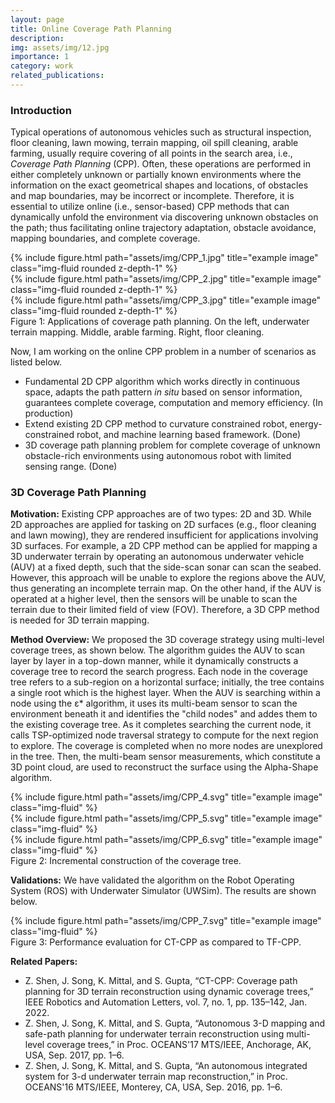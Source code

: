 ```yaml
---
layout: page
title: Online Coverage Path Planning
description:
img: assets/img/12.jpg
importance: 1
category: work
related_publications: 
---
```


### Introduction
Typical operations of autonomous vehicles such as structural inspection, floor cleaning, lawn mowing, terrain mapping, oil spill cleaning, arable farming, usually require covering of all points in the search area, i.e., _Coverage Path Planning_ (CPP). Often, these operations are performed in either completely unknown or partially known environments where the information on the exact geometrical shapes and locations, of obstacles and map boundaries, may be incorrect or incomplete. Therefore, it is essential to utilize online (i.e., sensor-based) CPP methods that can dynamically unfold the environment via discovering unknown obstacles on the path; thus facilitating online trajectory adaptation, obstacle avoidance, mapping boundaries, and complete coverage.

<div class="row">
    <div class="col-sm mt-3 mt-md-0">
        {% include figure.html path="assets/img/CPP_1.jpg" title="example image" class="img-fluid rounded z-depth-1" %}
    </div>
    <div class="col-sm mt-3 mt-md-0">
        {% include figure.html path="assets/img/CPP_2.jpg" title="example image" class="img-fluid rounded z-depth-1" %}
    </div>
    <div class="col-sm mt-3 mt-md-0">
        {% include figure.html path="assets/img/CPP_3.jpg" title="example image" class="img-fluid rounded z-depth-1" %}
    </div>
</div>
<div class="caption">
    Figure 1: Applications of coverage path planning. On the left, underwater terrain mapping. Middle, arable farming. Right, floor cleaning.
</div>

Now, I am working on the online CPP problem in a number of scenarios as listed below.
- Fundamental 2D CPP algorithm which works directly in continuous space, adapts the path pattern _in situ_ based on sensor information, guarantees complete coverage, computation and memory efficiency. (In production)
- Extend existing 2D CPP method to curvature constrained robot, energy-constrained robot, and machine learning based framework. (Done)
- 3D coverage path planning problem for complete coverage of unknown obstacle-rich environments using autonomous robot with limited sensing range. (Done)

### 3D Coverage Path Planning
**Motivation:** Existing CPP approaches are of two types: 2D and 3D. While 2D approaches are applied for tasking on 2D surfaces (e.g., floor cleaning and lawn mowing), they are rendered insufficient for applications involving 3D surfaces. For example, a 2D CPP method can be applied for mapping a 3D underwater terrain by operating an autonomous underwater vehicle (AUV) at a fixed depth, such that the side-scan sonar can scan the seabed. However, this approach will be unable to explore the regions above the AUV, thus generating an incomplete terrain map. On the other hand, if the AUV is operated at a higher level, then the sensors will be unable to scan the terrain due to their limited field of view (FOV). Therefore, a 3D CPP method is needed for 3D terrain mapping.

**Method Overview:** We proposed the 3D coverage strategy using multi-level coverage trees, as shown below. The algorithm guides the AUV to scan layer by layer in a top-down manner, while it dynamically constructs a coverage tree to record the search progress. Each node in the coverage tree refers to a sub-region on a horizontal surface; initially, the tree contains a single root which is the highest layer. When the AUV is searching within a node using the ε* algorithm, it uses its multi-beam sensor to scan the environment beneath it and identifies the "child nodes" and addes them to the existing coverage tree. As it completes searching the current node, it calls TSP-optimized node traversal strategy to compute for the next region to explore. The coverage is completed when no more nodes are unexplored in the tree. Then, the multi-beam sensor measurements, which constitute a 3D point cloud, are used to reconstruct the surface using the Alpha-Shape algorithm.

<div class="row">
    <div class="col-sm mt-3 mt-md-0">
        {% include figure.html path="assets/img/CPP_4.svg" title="example image" class="img-fluid" %}
    </div>
</div>
<div class="row">
    <div class="col-sm mt-3 mt-md-0">
        {% include figure.html path="assets/img/CPP_5.svg" title="example image" class="img-fluid" %}
    </div>
</div>
<div class="row">
    <div class="col-sm mt-3 mt-md-0">
        {% include figure.html path="assets/img/CPP_6.svg" title="example image" class="img-fluid" %}
    </div>
</div>
<div class="caption">
    Figure 2: Incremental construction of the coverage tree.
</div>

**Validations:** We have validated the algorithm on the Robot Operating System (ROS) with Underwater Simulator (UWSim). The results are shown below.

<div class="row">
    <div class="col-sm mt-3 mt-md-0">
        {% include figure.html path="assets/img/CPP_7.svg" title="example image" class="img-fluid" %}
    </div>
</div>
<div class="caption">
    Figure 3: Performance evaluation for CT-CPP as compared to TF-CPP.
</div>

**Related Papers:**
- Z. Shen, J. Song, K. Mittal, and S. Gupta, “CT-CPP: Coverage path planning for 3D terrain reconstruction using dynamic coverage trees,” IEEE Robotics and Automation Letters, vol. 7, no. 1, pp. 135–142, Jan. 2022.
- Z. Shen, J. Song, K. Mittal, and S. Gupta, “Autonomous 3-D mapping and safe-path planning for underwater terrain reconstruction using multi-level coverage trees,” in Proc. OCEANS'17 MTS/IEEE, Anchorage, AK, USA, Sep. 2017, pp. 1–6.
- Z. Shen, J. Song, K. Mittal, and S. Gupta, “An autonomous integrated system for 3-d underwater terrain map reconstruction,” in Proc. OCEANS'16 MTS/IEEE, Monterey, CA, USA, Sep. 2016, pp. 1–6.
